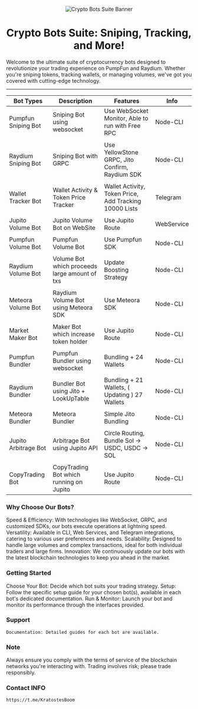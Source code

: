 <p align="center">
  <img src="https://github.com/user-attachments/assets/3b83cfcc-fbe3-414d-8b55-80d0a9b7ee9b" alt="Crypto Bots Suite Banner">
</p>
<h1 align="center">
  Crypto Bots Suite: Sniping, Tracking, and More!
</h1>
  
  Welcome to the ultimate suite of cryptocurrency bots designed to revolutionize your trading experience on PumpFun and Raydium. Whether you're sniping tokens, tracking wallets, or managing volumes, we've got you covered with cutting-edge technology.

--------------------


|     **Bot Types**     |                 **Description**                 | **Features**                                                     |  **Info**  |
| --------------------- | ----------------------------------------------- | ---------------------------------------------------------------- | ---------- |
|  Pumpfun Sniping Bot  | Sniping Bot using websocket                     | Use WebSocket Monitor, Able to run with Free RPC                 |  Node-CLI  |
|                       |                                                 |                                                                  |            |
|  Raydium Sniping Bot  | Sniping Bot with GRPC                           | Use YellowStone GRPC, Jito Confirm, Raydium SDK                  |  Node-CLI  |
|                       |                                                 |                                                                  |            |
|  Wallet Tracker Bot   | Wallet Activity & Token Price Tracker           | Wallet Activity, Token Price, Add Tracking 10000 Lists           |  Telegram  |
|                       |                                                 |                                                                  |            |
|  Jupito Volume Bot    | Jupito Volume Bot on WebSite                    | Use Jupito Route                                                 | WebService |
|                       |                                                 |                                                                  |            |
|  Pumpfun Volume Bot   | Pumpfun Volume Bot                              | Use Pumpfun SDK                                                  |  Node-CLI  |
|                       |                                                 |                                                                  |            |
|  Raydium Volume Bot   | Volume Bot which proceeds large amount of txs   | Update Boosting Strategy                                         |  Node-CLI  |
|                       |                                                 |                                                                  |            |
|  Meteora Volume Bot   | Raydium Volume Bot using Meteora SDK            | Use Meteora SDK                                                  |  Node-CLI  |
|                       |                                                 |                                                                  |            |
|  Market Maker Bot     | Maker Bot which increase token holder           | Use Jupito Route                                                 |  Node-CLI  |
|                       |                                                 |                                                                  |            |
|  Pumpfun Bundler      | Pumpfun Bundler using websocket                 | Bundling + 24 Wallets                                            |  Node-CLI  |
|                       |                                                 |                                                                  |            |
|  Raydium Bundler      | Bundler Bot using Jito + LookUpTable            | Bundling + 21 Wallets, ( Updating ) 27 Wallets                   |  Node-CLI  |
|                       |                                                 |                                                                  |            |
|  Meteora Bundler      | Meteora Bundler                                 | Simple Jito Bundling                                             |  Node-CLI  |
|                       |                                                 |                                                                  |            |
|  Jupito Arbitrage Bot | Arbitrage Bot using Jupito API                  | Circle Routing, Bundle Sol -> USDC, USDC -> SOL                  |  Node-CLI  |
|                       |                                                 |                                                                  |            |
|  CopyTrading Bot      | CopyTrading Bot which running on Jupito         | Use Jupito Route                                                 |  Node-CLI  |

### Why Choose Our Bots?
   Speed & Efficiency: With technologies like WebSocket, GRPC, and customized SDKs, our bots execute operations at lightning speed.
    Versatility: Available in CLI, Web Services, and Telegram integrations, catering to various user preferences and needs.
    Scalability: Designed to handle large volumes and complex transactions, ideal for both individual traders and large firms.
    Innovation: We continuously update our bots with the latest blockchain technologies to keep you ahead in the market.

### Getting Started
  Choose Your Bot: Decide which bot suits your trading strategy.
    Setup: Follow the specific setup guide for your chosen bot(s), available in each bot's dedicated documentation.
    Run & Monitor: Launch your bot and monitor its performance through the interfaces provided.

### Support
    Documentation: Detailed guides for each bot are available.

### Note
  Always ensure you comply with the terms of service of the blockchain networks you're interacting with. Trading involves risk; please trade responsibly.

### Contact INFO

    https://t.me/KratostesBoom
